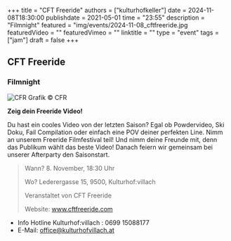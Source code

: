 +++
title = "CFT Freeride"
authors = ["kulturhofkeller"]
date = 2024-11-08T18:30:00
publishdate = 2021-05-01
time = "23:55"
description = "Filmnight"
featured = "img/events/2024-11-08_cftfreeride.jpg
featuredVideo = ""
featuredVimeo = ""
linktitle = ""
type = "event"
tags = ["jam"]
draft = false
+++

## CFT Freeride

### Filmnight

![CFR](/img/events/2024-11-08_cftfreeride.jpg)
Grafik © CFR

**Zeig dein Freeride Video!**

Du hast ein cooles Video von der letzten Saison? Egal ob Powdervideo, Ski Doku, Fail Compilation oder einfach eine POV deiner perfekten Line. Nimm an unserem Freeride Filmfestival teil! 
Und nimm deine Freunde mit, denn das Publikum wählt das beste Video! Danach feiern wir gemeinsam bei unserer Afterparty den Saisonstart.

> Wann? 8. November, 18:30 Uhr
>
> Wo? Lederergasse 15, 9500, Kulturhof:villach
> 
> Veranstaltet von CFT Freeride
> 
> Website: www.cftfreeride.com





- Info Hotline Kulturhof:villach : 0699 15088177 
- E-Mail: office@kulturhofvillach.at
